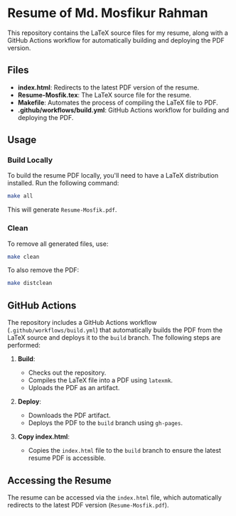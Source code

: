 # Resume of Md. Mosfikur Rahman

This repository contains the LaTeX source files for my resume, along with a GitHub Actions workflow for automatically building and deploying the PDF version.

## Files

- **index.html**: Redirects to the latest PDF version of the resume.
- **Resume-Mosfik.tex**: The LaTeX source file for the resume.
- **Makefile**: Automates the process of compiling the LaTeX file to PDF.
- **.github/workflows/build.yml**: GitHub Actions workflow for building and deploying the PDF.

## Usage

### Build Locally

To build the resume PDF locally, you'll need to have a LaTeX distribution installed. Run the following command:

```bash
make all
```

This will generate `Resume-Mosfik.pdf`.

### Clean

To remove all generated files, use:

```bash
make clean
```

To also remove the PDF:

```bash
make distclean
```

## GitHub Actions

The repository includes a GitHub Actions workflow (`.github/workflows/build.yml`) that automatically builds the PDF from the LaTeX source and deploys it to the `build` branch. The following steps are performed:

1. **Build**:
    - Checks out the repository.
    - Compiles the LaTeX file into a PDF using `latexmk`.
    - Uploads the PDF as an artifact.

2. **Deploy**:
    - Downloads the PDF artifact.
    - Deploys the PDF to the `build` branch using `gh-pages`.

3. **Copy index.html**:
    - Copies the `index.html` file to the `build` branch to ensure the latest resume PDF is accessible.

## Accessing the Resume

The resume can be accessed via the `index.html` file, which automatically redirects to the latest PDF version (`Resume-Mosfik.pdf`).

